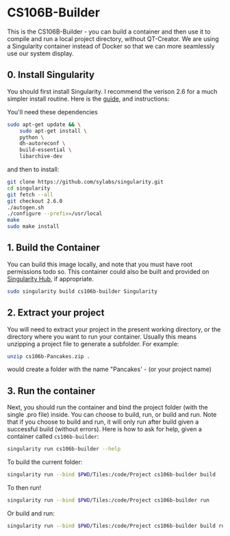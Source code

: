 # CS106B-Builder

This is the CS106B-Builder - you can build a container and then use it to compile
and run a local project directory, without QT-Creator. We are using
a Singularity container instead of Docker so that we can more seamlessly use our
system display.

## 0. Install Singularity

You should first install Singularity. I recommend the verison 2.6 for a much
simpler install routine. Here is the [guide](https://www.sylabs.io/guides/2.6/user-guide/quick_start.html#quick-installation-steps), and instructions:

You'll need these dependencies

```bash
sudo apt-get update && \
    sudo apt-get install \
    python \
    dh-autoreconf \
    build-essential \
    libarchive-dev
```
and then to install:

```bash
git clone https://github.com/sylabs/singularity.git
cd singularity
git fetch --all
git checkout 2.6.0
./autogen.sh
./configure --prefix=/usr/local
make
sudo make install
```

## 1. Build the Container
You can build this image locally, and note that you must have root permissions
todo so. This container could also be built and provided on [Singularity Hub](https://www.singularity-hub.org),
if appropriate.

```bash
sudo singularity build cs106b-builder Singularity
```

## 2. Extract your project

You will need to extract your project in the present working directory, or the
directory where you want to run your container. Usually this means unzipping
a project file to generate a subfolder. For example:

```bash
unzip cs106b-Pancakes.zip .
```
would create a folder with the name "Pancakes' - (or your project name)

## 3. Run the container
Next, you should run the container and bind the project folder (with the single .pro
file) inside. You can choose to build, run, or build and run. Note that if you
choose to build and run, it will only run after build given a successful build
(without errors). Here is how to ask for help, given a container called `cs106b-builder`:

```bash
singularity run cs106b-builder --help
```

To build the current folder:

```bash
singularity run --bind $PWD/Tiles:/code/Project cs106b-builder build
```

To then run! 

```bash
singularity run --bind $PWD/Tiles:/code/Project cs106b-builder run
```

Or build and run:

```bash
singularity run --bind $PWD/Tiles:/code/Project cs106b-builder build run
```
